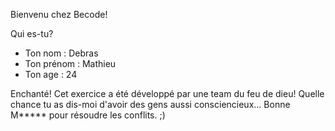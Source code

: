 Bienvenu chez Becode!

 Qui es-tu? 
- Ton nom : Debras
- Ton prénom : Mathieu
- Ton age : 24

Enchanté! Cet exercice a été développé par une team du feu de dieu! Quelle chance tu as dis-moi d'avoir des gens aussi consciencieux...
Bonne M***** pour résoudre les conflits. ;)

